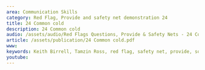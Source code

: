 ```yaml
---
area: Communication Skills
category: Red Flag, Provide and safety net demonstration 24
title: 24 Common cold
description: 24 Common cold
audio: /assets/audio/Red Flags Questions, Provide & Safety Nets - 24 Common cold in an adult - MQ.mp3
article: /assets/publication/24 Common cold.pdf
www: 
keywords: Keith Birrell, Tamzin Ross, red flag, safety net, provide, sore, throats
youtube: 
--- 
```

